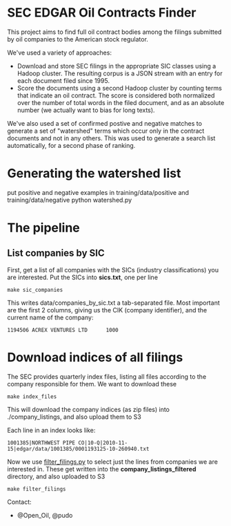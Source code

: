 # SEC EDGAR Oil Contracts Finder

This project aims to find full oil contract bodies among the filings submitted by
oil companies to the American stock regulator.

We've used a variety of approaches:

* Download and store SEC filings in the appropriate SIC classes using a Hadoop
  cluster. The resulting corpus is a JSON stream with an entry for each
  document filed since 1995.
* Score the documents using a second Hadoop cluster by counting terms that
  indicate an oil contract. The score is considered both normalized over
  the number of total words in the filed document, and as an absolute
  number (we actually want to bias for long texts).

We've also used a set of confirmed postive and negative matches to
generate a set of "watershed" terms which occur only in the contract
documents and not in any others. This was used to generate a search list
automatically, for a second phase of ranking.

# Generating the watershed list

put positive and negative examples in training/data/positive and training/data/negative
python watershed.py


# The pipeline

## List companies by SIC

First, get a list of all companies with the SICs (industry classifications) you are interested.
Put the SICs into **sics.txt**, one per line

```
make sic_companies
```

This writes data/companies_by_sic.txt a tab-separated file. Most important are the first 2 columns, giving us the CIK (company identifier), and the current name of the company:

```
1194506	ACREX VENTURES LTD	  	1000
```

# Download indices of all filings

The SEC provides quarterly index files, listing all files according to the company responsible for them. We want to download these

```
make index_files
```

This will download the company indices (as zip files) into ./company_listings, and also upload them to S3

Each line in an index looks like:

```
1001385|NORTHWEST PIPE CO|10-Q|2010-11-15|edgar/data/1001385/0001193125-10-260940.txt
```

Now we use [filter_filings.py](filter_filings.py) to select just the lines from companies we are interested in. These get written into the **company_listings_filtered** directory, and also uploaded to S3

```
make filter_filings
```





Contact:

* @Open_Oil, @pudo
